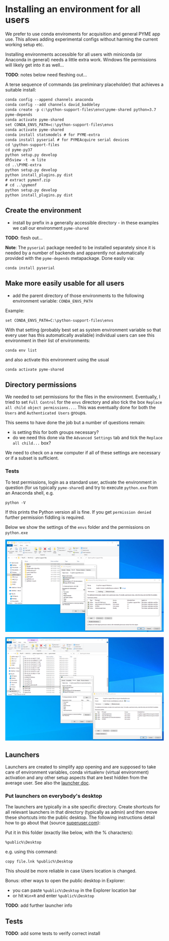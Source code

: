 # Installing an environment for all users

We prefer to use conda enviroments for acquisition and general PYME app use. This allows adding experimental configs without harming the current working setup etc.

Installing environments accessible for all users with miniconda (or Anaconda in general) needs a little extra work. Windows file permissions will likely get into it as well...

**TODO**: notes below need fleshing out...

A terse sequence of commands (as preliminary placeholder) that achieves a suitable install:

```
conda config --append channels anaconda
conda config --add channels david_baddeley
conda create -p c:\python-support-files\envs\pyme-shared python=3.7 pyme-depends
conda activate pyme-shared
set CONDA_ENVS_PATH=c:\python-support-files\envs
conda activate pyme-shared
conda install statsmodels # for PYME-extra
conda install pyserial # for PYMEAcquire serial devices
cd \python-support-files
cd pyme-py37
python setup.py develop
dh5view -t -m lite
cd ..\PYME-extra
python setup.py develop
python install_plugins.py dist
# extract pymenf.zip
# cd ..\pymenf
python setup.py develop
python install_plugins.py dist
```

## Create the environment

- install by prefix in a generally accessible directory - in these examples we call our environment `pyme-shared`

**TODO**: flesh out...

**Note**: The `pyserial` package needed to be installed separately since it is needed by a number of backends and apparently not automatically provided with the `pyme-depends` metapackage. Done easily via:

	conda install pyserial

## Make more easily usable for all users

- add the parent directory of those environments to the following environment variable: `CONDA_ENVS_PATH`

Example:

	set CONDA_ENVS_PATH=C:\python-support-files\envs


With that setting (probably best set as system environment variable so that every user has this automatically available) individual users can see this environment in their list of environments:

	conda env list

and also activate this environment using the usual

	conda activate pyme-shared

## Directory permissions

We needed to set permissions for the files in the environment. Eventually, I tried to set `Full Control` for the `envs` directory and also tick the box `Replace all child object permissions...`. This was eventually done for both the `Users` and `Authenticated Users` groups.

This seems to have done the job but a number of questions remain:

- is setting this for both groups necessary?
- do we need this done via the `Advanced Settings` tab and tick the `Replace all child...` box?

We need to check on a new computer if all of these settings are necessary or if a subset is sufficient.

### Tests

To test permissions, login as a standard user, activate the environment in question (for us typically `pyme-shared`) and try to execute `python.exe` from an Anaconda shell, e.g.

	python -V

If this prints the Python version all is fine. If you get `permission denied` further permission fiddling is required.

Below we show the settings of the `envs` folder and the permissions on `python.exe`

![](images/file-permissions-envs.png)

![](images/file-permissions-python.png)

## Launchers

Launchers are created to simplify app opening and are supposed to take care of environment variables, conda virtualenv (virtual environment) activation and any other setup aspects that are best hidden from the average user. See also the [launcher doc](https://github.com/csoeller/pyme-install-docs/blob/master/PYME%20windows%20launchers.md).

### Put launchers on everybody's desktop

The launchers are typically in a site specific directory. Create shortcuts for all relevant launchers in that directory (typically as admin) and then move these shortcuts into the public desktop. The following instructions detail how to go about that (source [superuser.com](https://superuser.com/questions/984866/how-to-make-a-desktop-shortcut-available-for-all-users-in-windows-10)):

Put it in this folder (exactly like below, with the % characters):

	%public%\Desktop

e.g. using this command:

	copy file.lnk %public%\Desktop

This should be more reliable in case Users location is changed.

Bonus: other ways to open the public desktop in Explorer:

- you can paste `%public%\Desktop` in the Explorer location bar
- or hit `Win+R` and enter `%public%\Desktop`


**TODO**: add further launcher info

## Tests

**TODO**: add some tests to verify correct install